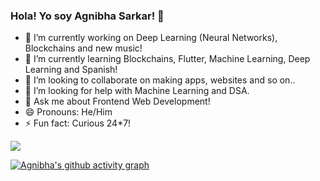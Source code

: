 ### Hola! Yo soy Agnibha Sarkar! 👋

- 🔭 I’m currently working on Deep Learning (Neural Networks), Blockchains and new music!
- 🌱 I’m currently learning Blockchains, Flutter, Machine Learning, Deep Learning and Spanish!
- 👯 I’m looking to collaborate on making apps, websites and so on..
- 🤔 I’m looking for help with Machine Learning and DSA.
- 💬 Ask me about Frontend Web Development!
- 😄 Pronouns: He/Him
- ⚡ Fun fact: Curious 24*7! 
<!-- - 📫 How to reach me: ... -->

<img src = "https://github-readme-stats.vercel.app/api?username=casafurix&&show_icons=true&title_color=ffffff&icon_color=219F94&text_color=daf7dc&bg_color=1A1A40">

[![Agnibha's github activity graph](https://github-readme-activity-graph.cyclic.app/graph?username=casafurix&bg_color=fffff0&color=708090&line=24292e&point=24292e&area=true&hide_border=true)](https://github.com/casafurix/github-readme-activity-graph)
